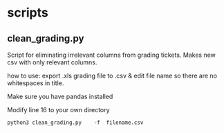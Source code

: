 # scripts

## clean_grading.py ##
<p> Script for eliminating irrelevant columns from grading tickets. Makes new csv with only relevant columns. </p>

<p> how to use: export .xls grading file to .csv & edit file name so there are no whitespaces in title.
<p> Make sure you have pandas installed</p>
<p> Modify line 16 to your own directory </p>

```
python3	clean_grading.py	-f	filename.csv
```